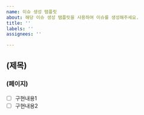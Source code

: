 ```yaml
---
name: 이슈 생성 탬플릿
about: 해당 이슈 생성 탬플릿을 사용하여 이슈를 생성해주세요.
title: ''
labels: ''
assignees: ''

---
```


## (제목)
### (페이지)
- [ ] 구현내용1
- [ ] 구현내용2
